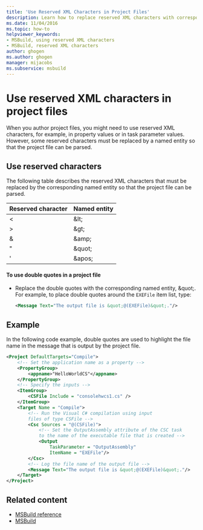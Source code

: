 ```yaml
---
title: 'Use Reserved XML Characters in Project Files'
description: Learn how to replace reserved XML characters with corresponding named entities in MSBuild project files.
ms.date: 11/04/2016
ms.topic: how-to
helpviewer_keywords:
- MSBuild, using reserved XML characters
- MSBuild, reserved XML characters
author: ghogen
ms.author: ghogen
manager: mijacobs
ms.subservice: msbuild
---
```

# Use reserved XML characters in project files

When you author project files, you might need to use reserved XML characters, for example, in property values or in task parameter values. However, some reserved characters must be replaced by a named entity so that the project file can be parsed.

## Use reserved characters

 The following table describes the reserved XML characters that must be replaced by the corresponding named entity so that the project file can be parsed.

|Reserved character|Named entity|
|------------------------|------------------|
|\<|&amp;lt;|
|>|&amp;gt;|
|&|&amp;amp;|
|"|&amp;quot;|
|'|&amp;apos;|

#### To use double quotes in a project file

- Replace the double quotes with the corresponding named entity, &amp;quot;. For example, to place double quotes around the `EXEFile` item list, type:

    ```xml
    <Message Text="The output file is &quot;@(EXEFile)&quot;."/>
    ```

## Example

 In the following code example, double quotes are used to highlight the file name in the message that is output by the project file.

```xml
<Project DefaultTargets="Compile">
    <!-- Set the application name as a property -->
    <PropertyGroup>
        <appname>"HelloWorldCS"</appname>
    </PropertyGroup>
    <!-- Specify the inputs -->
    <ItemGroup>
        <CSFile Include = "consolehwcs1.cs" />
    </ItemGroup>
    <Target Name = "Compile">
        <!-- Run the Visual C# compilation using input
        files of type CSFile -->
        <Csc Sources = "@(CSFile)">
            <!-- Set the OutputAssembly attribute of the CSC task
            to the name of the executable file that is created -->
            <Output
                TaskParameter = "OutputAssembly"
                ItemName = "EXEFile"/>
        </Csc>
        <!-- Log the file name of the output file -->
        <Message Text="The output file is &quot;@(EXEFile)&quot;."/>
    </Target>
</Project>
```

## Related content

- [MSBuild reference](../msbuild/msbuild-reference.md)
- [MSBuild](../msbuild/msbuild.md)
